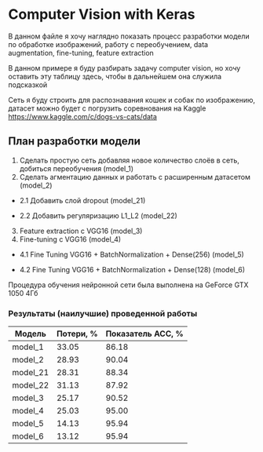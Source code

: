 # Computer Vision with Keras
В данном файле я хочу наглядно показать процесс разработки модели по обработке изображений, работу с переобучением, data augmentation, fine-tuning, feature extraction

В данном примере я буду разбирать задачу computer vision, но хочу оставить эту таблицу здесь, чтобы в дальнейшем она служила подсказкой

Сеть я буду строить для распознавания кошек и собак по изображению, датасет можно будет c погрузить соревнования на Kaggle https://www.kaggle.com/c/dogs-vs-cats/data

## План разработки модели 
1. Сделать простую сеть добавляя новое количество слоёв в сеть, добиться переобучения (model_1)
2. Сделать агментацию данных и работать с расширенным датасетом (model_2)
  * 2.1 Добавить слой dropout (model_21)
  - 2.2 Добавить регуляризацию L1_L2 (model_22)
3. Feature extraction с VGG16 (model_3)
4. Fine-tuning с VGG16 (model_4)
  * 4.1 Fine Tuning VGG16  + BatchNormalization + Dense(256) (model_5)
  - 4.2 Fine Tuning VGG16  + BatchNormalization + Dense(128) (model_6)

Процедура обучения нейронной сети была выполнена на GeForce GTX 1050 4Гб

### Результаты (наилучшие) проведенной работы 
| Модель | Потери, %| Показатель ACC, % |
| --- | --- | --- |
| model_1 | 33.05 | 86.18 |
| model_2 | 28.93 | 90.04 |
| model_21 | 28.31 | 88.34 |
| model_22 | 31.13 | 87.92 |
| model_3 | 25.17 | 90.52 |
| model_4 | 25.03 | 95.00 |
| model_5 | 14.13 | 95.94 |
| model_6 | 13.12 | 95.94 |


